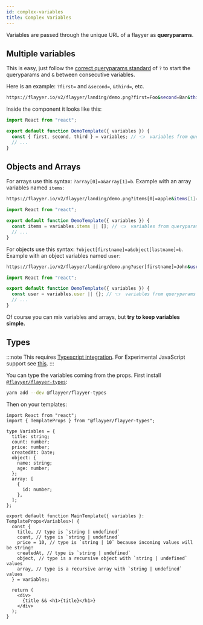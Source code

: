 ```yaml
---
id: complex-variables
title: Complex Variables
---
```


Variables are passed through the unique URL of a flayyer as **queryparams**.

## Multiple variables

This is easy, just follow the [correct queryparams standard](https://en.wikipedia.org/wiki/Query_string#Structure) of `?` to start the queryparams and `&` between consecutive variables.

Here is an example: `?first=` and `&second=`, `&third=`, etc.

```bash
https://flayyer.io/v2/flayyer/landing/demo.png?first=Foo&second=Bar&third=Baz
```

Inside the component it looks like this:

```jsx title="templates/main.js" {4}
import React from "react";

export default function DemoTemplate({ variables }) {
  const { first, second, third } = variables; // 👈  variables from queryparams
  // ...
}
```

## Objects and Arrays

For arrays use this syntax: `?array[0]=a&array[1]=b`. Example with an array variables named `items`:

```bash
https://flayyer.io/v2/flayyer/landing/demo.png?items[0]=apple&items[1]=pear
```

```jsx title="templates/main.js" {4}
import React from "react";

export default function DemoTemplate({ variables }) {
  const items = variables.items || []; // 👈  variables from queryparams
  // ...
}
```

For objects use this syntax: `?object[firstname]=a&object[lastname]=b`. Example with an object variables named `user`:

```bash
https://flayyer.io/v2/flayyer/landing/demo.png?user[firstname]=John&user[lastname]=Appleseed
```

```jsx title="templates/main.js" {4}
import React from "react";

export default function DemoTemplate({ variables }) {
  const user = variables.user || {}; // 👈  variables from queryparams
  // ...
}
```

Of course you can mix variables and arrays, but **try to keep variables simple.**

## Types

:::note
This requires [Typescript integration](./typescript.md). For Experimental JavaScript support see [this](https://github.com/flayyer/flayyer-types#experimental-javascript-support).
:::

You can type the variables coming from the props. First install [`@flayyer/flayyer-types`](https://github.com/flayyer/flayyer-types):

```bash title="Terminal.app"
yarn add --dev @flayyer/flayyer-types
```

Then on your templates:

```tsx title="templates/main.tsx" {2,20}
import React from "react";
import { TemplateProps } from "@flayyer/flayyer-types";

type Variables = {
  title: string;
  count: number;
  price: number;
  createdAt: Date;
  object: {
    name: string;
    age: number;
  };
  array: [
    {
      id: number;
    },
  ];
};

export default function MainTemplate({ variables }: TemplateProps<Variables>) {
  const {
    title, // type is `string | undefined`
    count, // type is `string | undefined`
    price = 10, // type is `string | 10` because incoming values will be string!
    createdAt, // type is `string | undefined`
    object, // type is a recursive object with `string | undefined` values
    array, // type is a recursive array with `string | undefined` values
  } = variables;

  return (
    <div>
      {title && <h1>{title}</h1>}
    </div>
  );
}
```

